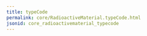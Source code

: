 ```yaml
---
title: typeCode
permalink: core/RadioactiveMaterial.typeCode.html
jsonid: core_radioactivematerial_typecode
---
```

